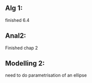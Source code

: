 ## Alg 1:
finished 6.4
## Anal2:
Finished chap 2

## Modelling 2:
need to do parametrisation of an ellipse